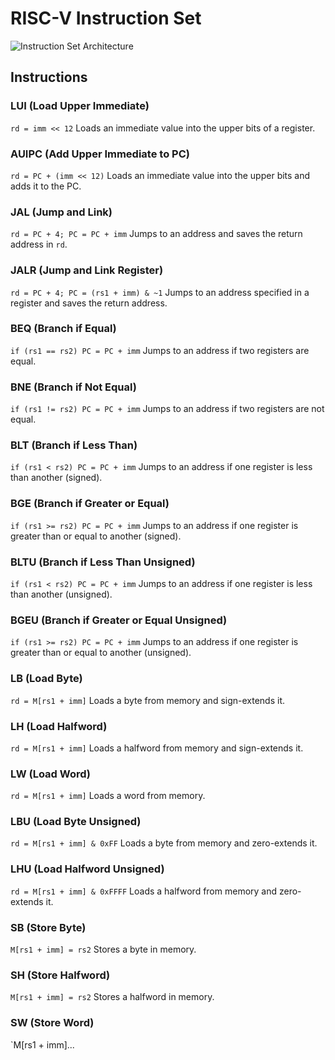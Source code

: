 # RISC-V Instruction Set

![Instruction Set Architecture](isa.jpg)

## Instructions

### LUI (Load Upper Immediate)
`rd = imm << 12`
Loads an immediate value into the upper bits of a register.

### AUIPC (Add Upper Immediate to PC)
`rd = PC + (imm << 12)`
Loads an immediate value into the upper bits and adds it to the PC.

### JAL (Jump and Link)
`rd = PC + 4; PC = PC + imm`
Jumps to an address and saves the return address in `rd`.

### JALR (Jump and Link Register)
`rd = PC + 4; PC = (rs1 + imm) & ~1`
Jumps to an address specified in a register and saves the return address.

### BEQ (Branch if Equal)
`if (rs1 == rs2) PC = PC + imm`
Jumps to an address if two registers are equal.

### BNE (Branch if Not Equal)
`if (rs1 != rs2) PC = PC + imm`
Jumps to an address if two registers are not equal.

### BLT (Branch if Less Than)
`if (rs1 < rs2) PC = PC + imm`
Jumps to an address if one register is less than another (signed).

### BGE (Branch if Greater or Equal)
`if (rs1 >= rs2) PC = PC + imm`
Jumps to an address if one register is greater than or equal to another (signed).

### BLTU (Branch if Less Than Unsigned)
`if (rs1 < rs2) PC = PC + imm`
Jumps to an address if one register is less than another (unsigned).

### BGEU (Branch if Greater or Equal Unsigned)
`if (rs1 >= rs2) PC = PC + imm`
Jumps to an address if one register is greater than or equal to another (unsigned).

### LB (Load Byte)
`rd = M[rs1 + imm]`
Loads a byte from memory and sign-extends it.

### LH (Load Halfword)
`rd = M[rs1 + imm]`
Loads a halfword from memory and sign-extends it.

### LW (Load Word)
`rd = M[rs1 + imm]`
Loads a word from memory.

### LBU (Load Byte Unsigned)
`rd = M[rs1 + imm] & 0xFF`
Loads a byte from memory and zero-extends it.

### LHU (Load Halfword Unsigned)
`rd = M[rs1 + imm] & 0xFFFF`
Loads a halfword from memory and zero-extends it.

### SB (Store Byte)
`M[rs1 + imm] = rs2`
Stores a byte in memory.

### SH (Store Halfword)
`M[rs1 + imm] = rs2`
Stores a halfword in memory.

### SW (Store Word)
`M[rs1 + imm]...
